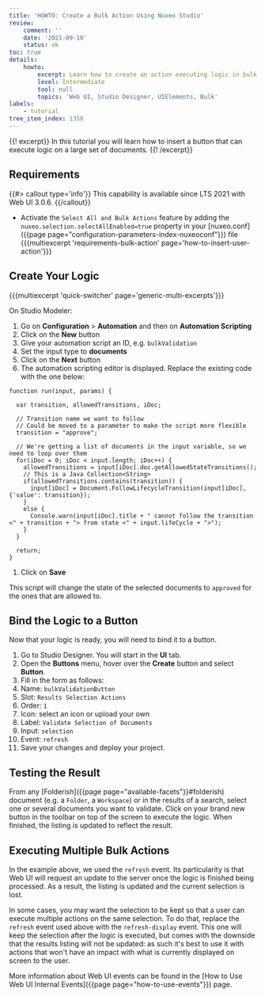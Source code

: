 ```yaml
---
title: 'HOWTO: Create a Bulk Action Using Nuxeo Studio'
review:
    comment: ''
    date: '2021-09-10'
    status: ok
toc: true
details:
    howto:
        excerpt: Learn how to create an action executing logic in bulk using Nuxeo Studio Designer
        level: Intermediate
        tool: null
        topics: 'Web UI, Studio Designer, UIElements, Bulk'
labels:
    - tutorial
tree_item_index: 1350
---
```


{{! excerpt}}
In this tutorial you will learn how to insert a button that can execute logic on a large set of documents.
{{! /excerpt}}

## Requirements

{{#> callout type='info'}}
This capability is available since LTS 2021 with Web UI 3.0.6.
{{/callout}}

- Activate the `Select All and Bulk Actions` feature by adding the `nuxeo.selection.selectAllEnabled=true` property in your [nuxeo.conf]({{page page="configuration-parameters-index-nuxeoconf"}}) file
{{{multiexcerpt 'requirements-bulk-action' page='how-to-insert-user-action'}}}

## Create Your Logic

{{{multiexcerpt 'quick-switcher' page='generic-multi-excerpts'}}}

On Studio Modeler:
1. Go on **Configuration** > **Automation** and then on **Automation Scripting**
1. Click on the **New** button
1. Give your automation script an ID, e.g. `bulkValidation`
1. Set the input type to **documents**
1. Click on the **Next** button
1. The automation scripting editor is displayed. Replace the existing code with the one below:
```
function run(input, params) {

  var transition, allowedTransitions, iDoc;

  // Transition name we want to follow  
  // Could be moved to a parameter to make the script more flexible
  transition = "approve";

  // We're getting a list of documents in the input variable, so we need to loop over them
  for(iDoc = 0; iDoc < input.length; iDoc++) {
  	allowedTransitions = input[iDoc].doc.getAllowedStateTransitions();
    // This is a Java Collection<String>
    if(allowedTransitions.contains(transition)) {
      input[iDoc] = Document.FollowLifecycleTransition(input[iDoc], {'value': transition});
    }
    else {
      Console.warn(input[iDoc].title + " cannot follow the transition <" + transition + "> from state <" + input.lifeCycle + ">");
    }
  }

  return;
}
```
1. Click on **Save**

This script will change the state of the selected documents to `approved` for the ones that are allowed to.

## Bind the Logic to a Button

Now that your logic is ready, you will need to bind it to a button.

1. Go to Studio Designer. You will start in the **UI** tab.
1. Open the **Buttons** menu, hover over the **Create** button and select **Button**.
1. Fill in the form as follows:
  1. Name: `bulkValidationButton`
  1. Slot: `Results Selection Actions`
  1. Order: `1`
  1. Icon: select an icon or upload your own
  1. Label: `Validate Selection of Documents`
  1. Input: `selection`
  1. Event: `refresh`
1. Save your changes and deploy your project.

## Testing the Result

From any [Folderish]({{page page="available-facets"}}#folderish) document (e.g. a `Folder`, a `Workspace`) or in the results of a search, select one or several documents you want to validate. Click on your brand new button in the toolbar on top of the screen to execute the logic. When finished, the listing is updated to reflect the result.

## Executing Multiple Bulk Actions

In the example above, we used the `refresh` event. Its particularity is that Web UI will request an update to the server once the logic is finished being processed. As a result, the listing is updated and the current selection is lost.

In some cases, you may want the selection to be kept so that a user can execute multiple actions on the same selection. To do that, replace the `refresh` event used above with the `refresh-display` event. This one will keep the selection after the logic is executed, but comes with the downside that the results listing will not be updated: as such it's best to use it with actions that won't have an impact with what is currently displayed on screen to the user.

More information about Web UI events can be found in the [How to Use Web UI Internal Events]({{page page="how-to-use-events"}}) page.
